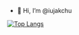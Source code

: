- 👋 Hi, I’m @iujakchu

<!---
iujakchu/iujakchu is a ✨ special ✨ repository because its `README.md` (this file) appears on your GitHub profile.
You can click the Preview link to take a look at your changes.
--->
[![Top Langs](https://github-readme-stats.vercel.app/api/top-langs/?username=iujakchu&langs_count=10&theme=dracula)](https://github.com/anuraghazra/github-readme-stats)
